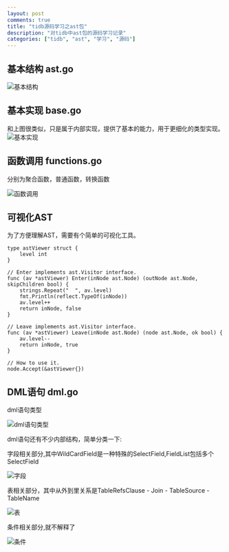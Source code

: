 ```yaml
---
layout: post
comments: true
title: "tidb源码学习之ast包"
description: "对tidb中ast包的源码学习记录"
categories: ["tidb", "ast", "学习", "源码"]
---
```


## 基本结构 ast.go

![基本结构](http://www.plantuml.com/plantuml/png/TL6nJiCm49thh_1eLvG9CR4WbR000q5T44D8BfM5OqVnfIeg_NUSSsASe6Pmpk_UkzDxLWQXguiI-8kjW9yOzzzzMKABui1toYcqdUJ23Ds1SiNj5_-qLaksUeCZ2iaTTihisIe790JzCOAIdPcAAnwERJUk8V9t2m9RlaPVkEjCWQu6p4z-7BloNvEKkqBt80w5vd7uwHnaeINJ1acs1VQDg8QJXv64155encLq9LMcYxse_S5xF_3s9j09bICqSvZrffmSrhv6PStW6fppbPZ7aME3IUeE2uG632ves-tJDBAgT7w9zVp7QXQiXFOAhjVedKraRoTWbB3pjju_rWb2CSmODVqMD5f3C-z-DfluqYm-ES5JF2brIe75E0WUNI_Hu3BLpnpz0W00)

## 基本实现 base.go

和上图很类似，只是属于内部实现，提供了基本的能力，用于更细化的类型实现。
![基本实现](http://www.plantuml.com/plantuml/png/Iyv9B2vMoCjFILMevk8iIQqeKIWkAShCI-UgvKe6owLM51Jv0UMXtBJIl6GaRd59RWaIDoKb1vcNYymhIYqkpIa9JWMh1za64N3BJCr9ALQ8ZjKAGl21jdE17MLJewkBS0AC0H66EmL9ATmzC0P46EOkD56e-v3qepWI0000)

## 函数调用 functions.go
分别为聚合函数，普通函数，转换函数

![函数调用](http://www.plantuml.com/plantuml/png/IolDI_RBJqbLiAdHrLLmJ4ylIarFB4br0mgxLXGKSQMXo8E4dHDpSd1A5PU0f000)

## 可视化AST

为了方便理解AST，需要有个简单的可视化工具。
```
type astViewer struct {
	level int
}

// Enter implements ast.Visitor interface.
func (av *astViewer) Enter(inNode ast.Node) (outNode ast.Node, skipChildren bool) {
	strings.Repeat("  ", av.level)
	fmt.Println(reflect.TypeOf(inNode))
	av.level++
	return inNode, false
}

// Leave implements ast.Visitor interface.
func (av *astViewer) Leave(inNode ast.Node) (node ast.Node, ok bool) {
	av.level--
	return inNode, true
}

// How to use it.
node.Accept(&astViewer{})
```

## DML语句 dml.go

dml语句类型

![dml语句类型](http://www.plantuml.com/plantuml/png/Iyv9B2vMS4dDIIr93Ix9BL6miL580VDUh5_xj7-fWfqTLqfkZbz-Igg2JOskBf9IhcImNi-yujIY4fZUJ30FXrw4KgZUqBpC_3oOrb8G1uTEk4AOneAKH8I3Iy4yN5hXIg5wWu4-I8Oxk1ZCmw4NeHIcDoE_7AuJoCQb3weCgiidFp759R4a4QOp1yXN0Beg4OTsPFK0)

dml语句还有不少内部结构，简单分类一下:

字段相关部分,其中WildCardField是一种特殊的SelectField,FieldList包括多个SelectField

![字段](http://www.plantuml.com/plantuml/png/AqXCpavCJrMevb9GICv9B2vMS2mkpapFoqtDAr6miL4eJYrvicFjq_KxdysVy6J7ggThfpzRj_N5rkwd3NjUDgzusj6cO6S7rngUcPFYd5YKufQPcfC2qgtrVazFefxMyxMTJtSiUzamwsLhx_Croo2686iCJir9JIw1QtisV-cBzOiWodIUzhG-wru3r_oueV75mXKlzkrxkgSVo8Oe0bcmTn5G1DbGi74-cSLGVu1i07hb-QmMPED16ce1)

表相关部分，其中从外到里关系是TableRefsClause - Join - TableSource - TableName

![表](http://www.plantuml.com/plantuml/png/AqXCpavCJrMevb9GICv9B2vMyCzppizBoIp9pCzJiB5HoChFp7koO-tpMItvUIyMhdYnRz_JFVqATdPmzI69IJcfVecvgI3LG1KOSi7vfKN9CDbdKpSywrttRDU4ztjwdlQqFkjU0nHytD3uTEs4P_ENlbY_2CWkpGFQ_NnjvzEzYz3iyW8w1cJGqzRDBngdW8pedGetyTcCzH3nvvqxdwthmjGDTarGQbgnSqvYQJ7OHI1jOFrFzqnzFWN5xQ4WLmIdvgGcb_Xa5fU0L8CTzcBzsgVzIo51KWoMVjen7UhlMW00)

条件相关部分,就不解释了

![条件](http://www.plantuml.com/plantuml/png/AqXCpavCJrMevb9GICv9B2vMSAhqB4dDLR2nKSWlIaajKaYgr4yloYyj03AUJkXxENVHo-OLJplQ5Epiu5hSGV9EbSuvYQN5gI2TS0qTRSztjo0hzKWioynBHwZC0FDVh5_xj7yfiZgVpDpC4f227103QCxBXLkHvVr1RaEs4kROPtsJdkxg1ocj1G00)
